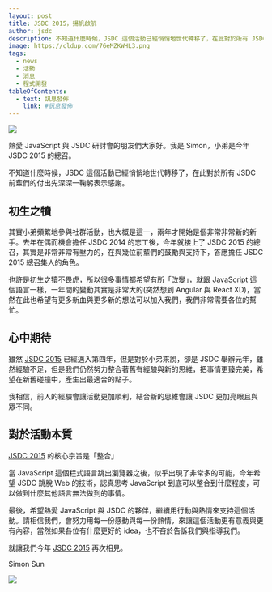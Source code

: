 ```yaml
---
layout: post
title: JSDC 2015，揚帆啟航
author: jsdc
description: 不知道什麼時候，JSDC 這個活動已經悄悄地世代轉移了，在此對於所有 JSDC 前輩們的付出先深深一鞠躬表示感謝。
image: https://cldup.com/76eMZKWHL3.png
tags:
  - news
  - 活動
  - 消息
  - 程式開發
tableOfContents:
  - text: 訊息發佈
    link: #訊息發佈
---
```


![](https://cldup.com/76eMZKWHL3.png)

熱愛 JavaScript 與 JSDC 研討會的朋友們大家好。我是 Simon，小弟是今年 JSDC 2015 的總召。

不知道什麼時候，JSDC 這個活動已經悄悄地世代轉移了，在此對於所有 JSDC 前輩們的付出先深深一鞠躬表示感謝。

## 初生之犢

其實小弟頻繁地參與社群活動，也大概是這一，兩年才開始是個非常非常新的新手。去年在偶而機會擔任 JSDC 2014 的志工後，今年就接上了 JSDC 2015 的總召，其實是非常非常有壓力的，在與幾位前輩們的鼓勵與支持下，答應擔任 JSDC 2015 總召集人的角色。

也許是初生之犢不畏虎，所以很多事情都希望有所「改變」，就跟 JavaScript 這個語言一樣，一年間的變動其實是非常大的(突然想到 Angular 與 React XD)，當然在此也希望有更多新血與更多新的想法可以加入我們，我們非常需要各位的幫忙。

## 心中期待

雖然 [JSDC 2015](http://2015.jsdc.tw/) 已經邁入第四年，但是對於小弟來說，卻是 JSDC 舉辦元年，雖然經驗不足，但是我們仍然努力整合著舊有經驗與新的思維，把事情更臻完美，希望在新舊碰撞中，產生出最適合的點子。

我相信，前人的經驗會讓活動更加順利，結合新的思維會讓 JSDC 更加亮眼且與眾不同。

## 對於活動本質

[JSDC 2015](http://2015.jsdc.tw/) 的核心宗旨是「整合」

當 JavaScript 這個程式語言跳出瀏覽器之後，似乎出現了非常多的可能，今年希望 JSDC 跳脫 Web 的技術，認真思考 JavaScript 到底可以整合到什麼程度，可以做到什麼其他語言無法做到的事情。

最後，希望熱愛 JavaScript 與 JSDC 的夥伴，繼續用行動與熱情來支持這個活動。請相信我們，會努力用每一份感動與每一份熱情，來讓這個活動更有意義與更有內容，當然如果各位有什麼更好的 idea，也不吝於告訴我們與指導我們。

就讓我們今年 [JSDC 2015](http://2015.jsdc.tw/) 再次相見。

Simon Sun


![](https://cldup.com/OZYV5799Fk.jpg)
